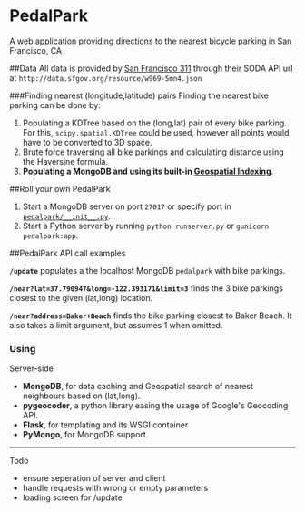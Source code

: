 # PedalPark

A web application providing directions to the nearest bicycle parking in San Francisco, CA


##Data
All data is provided by [San Francisco 311][1] through their SODA API url at `http://data.sfgov.org/resource/w969-5mn4.json`

###Finding nearest (longitude,latitude) pairs
Finding the nearest bike parking can be done by:

 1. Populating a KDTree based on the (long,lat) pair of every bike parking. For this, `scipy.spatial.KDTree` could be used, however all points would have to be converted to 3D space.
 2. Brute force traversing all bike parkings and calculating distance using the Haversine formula.
 3. **Populating a MongoDB and using its built-in [Geospatial Indexing][2]**.

##Roll your own PedalPark

 1. Start a MongoDB server on port `27017` or specify port in [`pedalpark/__init__.py`][3].
 2. Start a Python server by running `python runserver.py` or `gunicorn pedalpark:app`.

##PedalPark API call examples

**`/update`** populates a the localhost MongoDB `pedalpark` with bike parkings.

**`/near?lat=37.790947&long=-122.393171&limit=3`** finds the 3 bike parkings closest to the given (lat,long) location.

**`/near?address=Baker+Beach`** finds the bike parking closest to Baker Beach. It also takes a limit argument, but assumes 1 when omitted.

### Using

Server-side

- **MongoDB**, for data caching and Geospatial search of nearest neighbours based on (lat,long).
- **pygeocoder**, a python library easing the usage of Google's Geocoding API.
- **Flask**, for templating and its WSGI container
- **PyMongo**, for MongoDB support.

---

Todo

 - ensure seperation of server and client
 - handle requests with wrong or empty parameters
 - loading screen for /update


  [1]: https://data.sfgov.org/Transportation/Bicycle-Parking-Public-/w969-5mn4
  [2]: http://docs.mongodb.org/manual/applications/geospatial-indexes/
  [3]: http://github.com/carolinevdh/pedalpark/blob/master/pedalpark/__init__.py